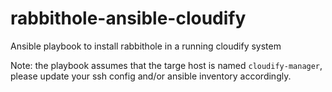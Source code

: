 # rabbithole-ansible-cloudify

Ansible playbook to install rabbithole in a running cloudify system

Note: the playbook assumes that the targe host is named `cloudify-manager`,
please update your ssh config and/or ansible inventory accordingly.

